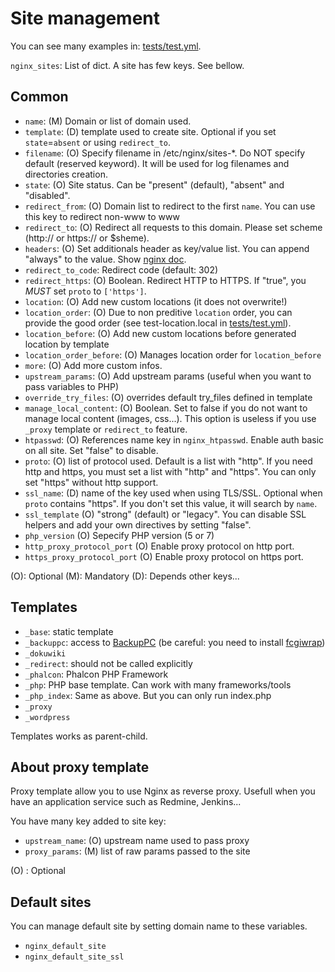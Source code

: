 Site management
===============

You can see many examples in: [tests/test.yml](../tests/test.yml).

`nginx_sites`: List of dict. A site has few keys. See bellow.

Common
------

- `name`: (M) Domain or list of domain used.
- `template`: (D) template used to create site. Optional if you set `state`=`absent` or using `redirect_to`.
- `filename`: (O) Specify filename in /etc/nginx/sites-*. Do NOT specify default (reserved keyword). It will be used for log filenames and directories creation.
- `state`: (O) Site status. Can be "present" (default), "absent" and "disabled".
- `redirect_from`: (O) Domain list to redirect to the first `name`. You can use this key to redirect non-www to www
- `redirect_to`: (O) Redirect all requests to this domain. Please set scheme (http:// or https:// or $sheme).
- `headers`: (O) Set additionals header as key/value list. You can append "always" to the value. Show [nginx doc](http://nginx.org/en/docs/http/ngx_http_headers_module.html).
- `redirect_to_code`: Redirect code (default: 302)
- `redirect_https`: (O) Boolean. Redirect HTTP to HTTPS. If "true", you _MUST_ set `proto` to ```['https']```.
- `location`: (O) Add new custom locations (it does not overwrite!)
- `location_order`: (O) Due to non preditive `location` order, you can provide the good order (see test-location.local in [tests/test.yml](../tests/test.yml)).
- `location_before`: (O) Add new custom locations before generated location by template
- `location_order_before`: (O) Manages location order for `location_before`
- `more`: (O) Add more custom infos.
- `upstream_params`: (O) Add upstream params (useful when you want to pass variables to PHP)
- `override_try_files`: (O) overrides default try\_files defined in template
- `manage_local_content`: (O) Boolean. Set to false if you do not want to manage local content (images, css...). This option is useless if you use `_proxy` template or `redirect_to` feature.
- `htpasswd`: (O) References name key in `nginx_htpasswd`. Enable auth basic on all site. Set "false" to disable.
- `proto`: (O) list of protocol used. Default is a list with "http". If you need http and https, you must set a list with "http" and "https". You can only set "https" without http support.
- `ssl_name`: (D) name of the key used when using TLS/SSL. Optional when `proto` contains "https". If you don't set this value, it will search by `name`.
- `ssl_template` (O) "strong" (default) or "legacy". You can disable SSL helpers and add your own directives by setting "false".
- `php_version` (O) Sepecify PHP version (5 or 7)
- `http_proxy_protocol_port` (O) Enable proxy protocol on http port.
- `https_proxy_protocol_port` (O) Enable proxy protocol on https port.

(O): Optional
(M): Mandatory
(D): Depends other keys...

Templates
---------

- `_base`: static template
- `_backuppc`: access to [BackupPC](http://backuppc.sourceforge.net/) (be careful: you need to install [fcgiwrap](https://packages.debian.org/stretch/fcgiwrap))
- `_dokuwiki`
- `_redirect`: should not be called explicitly
- `_phalcon`: Phalcon PHP Framework
- `_php`: PHP base template. Can work with many frameworks/tools
- `_php_index`: Same as above. But you can only run index.php
- `_proxy`
- `_wordpress`

Templates works as parent-child.

About proxy template
--------------------

Proxy template allow you to use Nginx as reverse proxy. Usefull when you have an application service such as Redmine, Jenkins...

You have many key added to site key:

- `upstream_name`: (O) upstream name used to pass proxy
- `proxy_params`: (M) list of raw params passed to the site

(O) : Optional

Default sites
--------------

You can manage default site by setting domain name to these variables.

- `nginx_default_site`
- `nginx_default_site_ssl`
